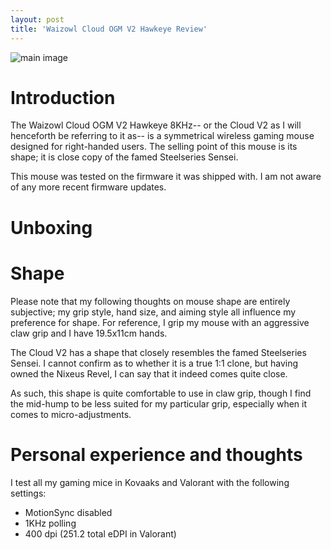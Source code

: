 ```yaml
---
layout: post
title: 'Waizowl Cloud OGM V2 Hawkeye Review'
---
```





![main image]({{site.url}}/assets/img/cloudv2/main.jpg)  



# Introduction

The Waizowl Cloud OGM V2 Hawkeye 8KHz-- or the Cloud V2 as I will henceforth be referring to it as-- is a symmetrical wireless gaming mouse designed for right-handed users. The selling point of this mouse is its shape; it is close copy of the famed Steelseries Sensei.

This mouse was tested on the firmware it was shipped with. I am not aware of any more recent firmware updates.

# Unboxing

# Shape

Please note that my following thoughts on mouse shape are entirely subjective; my grip style, hand size, and aiming style all influence my preference for shape. For reference, I grip my mouse with an aggressive claw grip and I have 19.5x11cm hands.

The Cloud V2 has a shape that closely resembles the famed Steelseries Sensei. I cannot confirm as to whether it is a true 1:1 clone, but having owned the Nixeus Revel, I can say that it indeed comes quite close.

As such, this shape is quite comfortable to use in claw grip, though I find the mid-hump to be less suited for my particular grip, especially when it comes to micro-adjustments. 

# Personal experience and thoughts

I test all my gaming mice in Kovaaks and Valorant with the following settings:

- MotionSync disabled
- 1KHz polling
- 400 dpi (251.2 total eDPI in Valorant)

